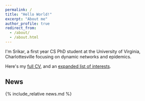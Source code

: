 ```yaml
---
permalink: /
title: "Hello World!"
excerpt: "About me"
author_profile: true
redirect_from: 
  - /about/
  - /about.html
---
```


I'm Srikar, a first year CS PhD student at the University of Virginia, Charlottesville focusing on dynamic networks and epidemics. 

Here's my <a href="files/cv.pdf"  target="_blank">full CV</a>, and an   <a href="files/researchinterests.pdf"  target="_blank">expanded list of interests</a>.


## News

{% include_relative news.md %}









